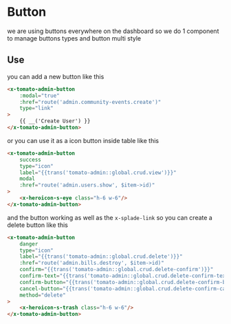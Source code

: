 # Button

we are using buttons everywhere on the dashboard so we do 1 component to manage buttons types and button multi style 

## Use

you can add a new button like this

```html
<x-tomato-admin-button 
    :modal="true" 
    :href="route('admin.community-events.create')" 
    type="link"
>
    {{ __('Create User') }}
</x-tomato-admin-button>
```

or you can use it as a icon button inside table like this

```html
<x-tomato-admin-button 
    success 
    type="icon" 
    label="{{trans('tomato-admin::global.crud.view')}}" 
    modal 
    :href="route('admin.users.show', $item->id)"
>
    <x-heroicon-s-eye class="h-6 w-6"/>
</x-tomato-admin-button>
```

and the button working as well as the `x-splade-link` so you can create a delete button like this

```html
<x-tomato-admin-button 
    danger 
    type="icon" 
    label="{{trans('tomato-admin::global.crud.delete')}}" 
    :href="route('admin.bills.destroy', $item->id)"
    confirm="{{trans('tomato-admin::global.crud.delete-confirm')}}"
    confirm-text="{{trans('tomato-admin::global.crud.delete-confirm-text')}}"
    confirm-button="{{trans('tomato-admin::global.crud.delete-confirm-button')}}"
    cancel-button="{{trans('tomato-admin::global.crud.delete-confirm-cancel-button')}}"
    method="delete"
>
    <x-heroicon-s-trash class="h-6 w-6"/>
</x-tomato-admin-button>
```